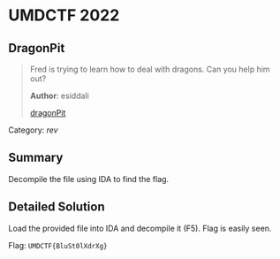 # UMDCTF 2022
## DragonPit

> Fred is trying to learn how to deal with dragons. Can you help him out?
>
> **Author**: esiddali
>
> [dragonPit](https://github.com/03npan/ctf-write-ups/blob/main/umdctf_2022/dragonpit/dragonPit)

Category: *rev*

## Summary

Decompile the file using IDA to find the flag.

## Detailed Solution

Load the provided file into IDA and decompile it (F5). Flag is easily seen.

Flag: `UMDCTF{BluSt0lXdrXg}`